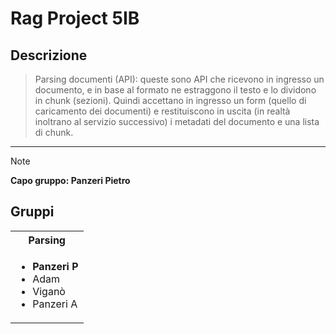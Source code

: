 # Rag Project 5IB

## Descrizione

> Parsing documenti (API): queste sono API che ricevono in ingresso un documento, e in
> base al formato ne estraggono il testo e lo dividono in chunk (sezioni). Quindi
> accettano in ingresso un form (quello di caricamento dei documenti) e restituiscono in
> uscita (in realtà inoltrano al servizio successivo) i metadati del documento e una lista
> di chunk.

---

> [!NOTE]
> **Capo gruppo: Panzeri Pietro**
> <br>

## Gruppi

<table>
<tr>
<th> Parsing </th>
</tr>
<tr>
<td>

- **Panzeri P**
- Adam
- Viganò
- Panzeri A

</td>
</tr>
</table>
